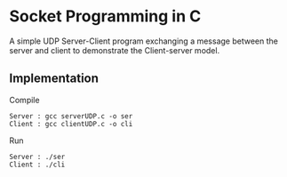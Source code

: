 # Socket Programming in C

A simple UDP Server-Client program exchanging a message between the server and client to demonstrate the Client-server model.

## Implementation

Compile

```
Server : gcc serverUDP.c -o ser
Client : gcc clientUDP.c -o cli
```

Run 

```
Server : ./ser
Client : ./cli
```

